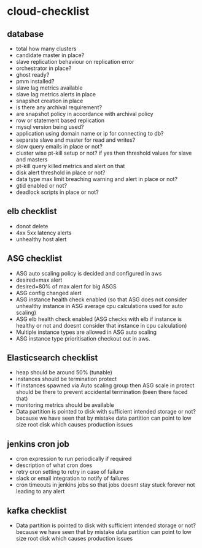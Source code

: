 # cloud-checklist

## database
* total how many clusters
* candidate master in place?
* slave replication behaviour on replication error
* orchestrator in place?
* ghost ready?
* pmm installed?
* slave lag metrics available
* slave lag metrics alerts in place
* snapshot creation in place
* is there any archival requirement?
* are snapshot policy in accordance with archival policy
* row or statement based replication
* mysql version being used?
* application using domain name or ip for connecting to db?
* separate slave and master for read and writes?
* slow query emails in place or not?
* cluster wise pt-kill setup or not? if yes then threshold values for slave and masters
* pt-kill query killed metrics and alert on that
* disk alert threshold in place or not?
* data type max limit breaching warning and alert in place or not?
* gtid enabled or not?
* deadlock scripts in place or not?

## elb checklist
* donot delete
* 4xx 5xx latency alerts
* unhealthy host alert


## ASG checklist
* ASG auto scaling policy is decided and configured in aws
* desired=max alert
* desired=80% of max alert for big ASGS
* ASG config changed alert
* ASG instance health check enabled    (so that ASG does not consider unhealthy instance in ASG average cpu calculations used for auto scaling)
* ASG elb health check enabled          (ASG checks with elb if instance is healthy or not and doesnt consider that instance in cpu calculation)
* Multiple instance types are allowed in ASG auto scaling
* ASG instance type prioritisation checkout out in aws.

## Elasticsearch checklist
* heap should be around 50% (tunable)
* instances should be termination protect
* If instances spawned via Auto scaling group then ASG scale in protect should be there to prevent accidental termination (been there faced that)
* monitoring metrics should be available
* Data partition is pointed to disk with sufficient intended storage or not? because we have seen that by mistake data partition can point to low size root disk which causes production issues

## jenkins cron job
* cron expression to run periodically if required
* description of what cron does
* retry cron setting to retry in case of failure
* slack or email integration to notify of failures
* cron timeouts in jenkins jobs so that jobs doesnt stay stuck forever not leading to any alert

## kafka checklist
* Data partition is pointed to disk with sufficient intended storage or not? because we have seen that by mistake data partition can point to low size root disk which causes production issues
